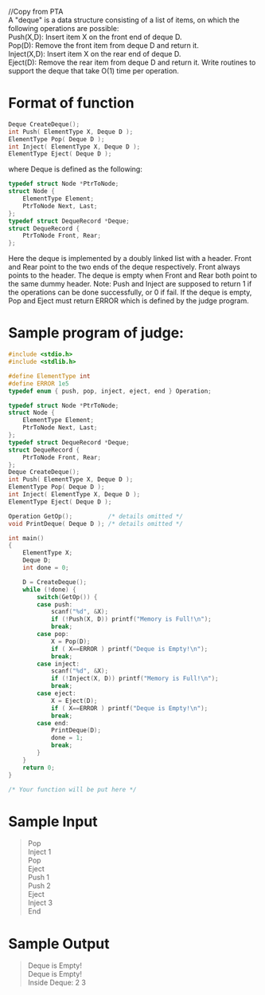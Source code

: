 //Copy from PTA\
A "deque" is a data structure consisting of a list of items, on which the following operations are possible:\
Push(X,D): Insert item X on the front end of deque D.\
Pop(D): Remove the front item from deque D and return it.\
Inject(X,D): Insert item X on the rear end of deque D.\
Eject(D): Remove the rear item from deque D and return it. Write routines to support the deque that take O(1) time per operation.

# Format of function
```c
Deque CreateDeque();
int Push( ElementType X, Deque D );
ElementType Pop( Deque D );
int Inject( ElementType X, Deque D );
ElementType Eject( Deque D );
```
where Deque is defined as the following:
```c
typedef struct Node *PtrToNode;
struct Node {
    ElementType Element;
    PtrToNode Next, Last;
};
typedef struct DequeRecord *Deque;
struct DequeRecord {
    PtrToNode Front, Rear;
};
```
Here the deque is implemented by a doubly linked list with a header.  Front and Rear point to the two ends of the deque respectively.  Front always points to the header. The deque is empty when Front and Rear both point to the same dummy header. Note: Push and Inject are supposed to return 1 if the operations can be done successfully, or 0 if fail. If the deque is empty, Pop and Eject must return ERROR which is defined by the judge program.


# Sample program of judge:
```c
#include <stdio.h>
#include <stdlib.h>

#define ElementType int
#define ERROR 1e5
typedef enum { push, pop, inject, eject, end } Operation;

typedef struct Node *PtrToNode;
struct Node {
    ElementType Element;
    PtrToNode Next, Last;
};
typedef struct DequeRecord *Deque;
struct DequeRecord {
    PtrToNode Front, Rear;
};
Deque CreateDeque();
int Push( ElementType X, Deque D );
ElementType Pop( Deque D );
int Inject( ElementType X, Deque D );
ElementType Eject( Deque D );

Operation GetOp();          /* details omitted */
void PrintDeque( Deque D ); /* details omitted */

int main()
{
    ElementType X;
    Deque D;
    int done = 0;

    D = CreateDeque();
    while (!done) {
        switch(GetOp()) {
        case push: 
            scanf("%d", &X);
            if (!Push(X, D)) printf("Memory is Full!\n");
            break;
        case pop:
            X = Pop(D);
            if ( X==ERROR ) printf("Deque is Empty!\n");
            break;
        case inject: 
            scanf("%d", &X);
            if (!Inject(X, D)) printf("Memory is Full!\n");
            break;
        case eject:
            X = Eject(D);
            if ( X==ERROR ) printf("Deque is Empty!\n");
            break;
        case end:
            PrintDeque(D);
            done = 1;
            break;
        }
    }
    return 0;
}

/* Your function will be put here */


```

# Sample Input
>Pop\
>Inject 1\
>Pop\
>Eject\
>Push 1\
>Push 2\
>Eject\
>Inject 3\
>End


# Sample Output
>Deque is Empty!\
>Deque is Empty!\
>Inside Deque: 2 3




